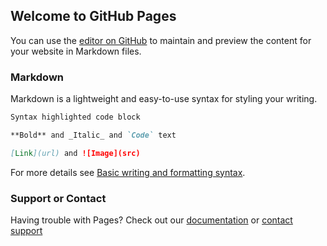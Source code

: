 ## Welcome to GitHub Pages

You can use the [editor on GitHub](https://github.com/DK96-OS/MathTools/edit/gh-pages/index.md) to maintain and preview the content for your website in Markdown files.

### Markdown

Markdown is a lightweight and easy-to-use syntax for styling your writing.

```markdown
Syntax highlighted code block

**Bold** and _Italic_ and `Code` text

[Link](url) and ![Image](src)
```

For more details see [Basic writing and formatting syntax](https://docs.github.com/en/github/writing-on-github/getting-started-with-writing-and-formatting-on-github/basic-writing-and-formatting-syntax).

### Support or Contact
Having trouble with Pages? Check out our [documentation](https://docs.github.com/categories/github-pages-basics/) or [contact support](https://support.github.com/)
